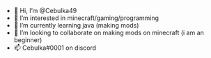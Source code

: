 - 👋 Hi, I’m @Cebulka49
- 👀 I’m interested in minecraft/gaming/programming
- 🌱 I’m currently learning java (making mods)
- 💞️ I’m looking to collaborate on making mods on minecraft (i am an beginner)
- 📫 Cebulka#0001 on discord
